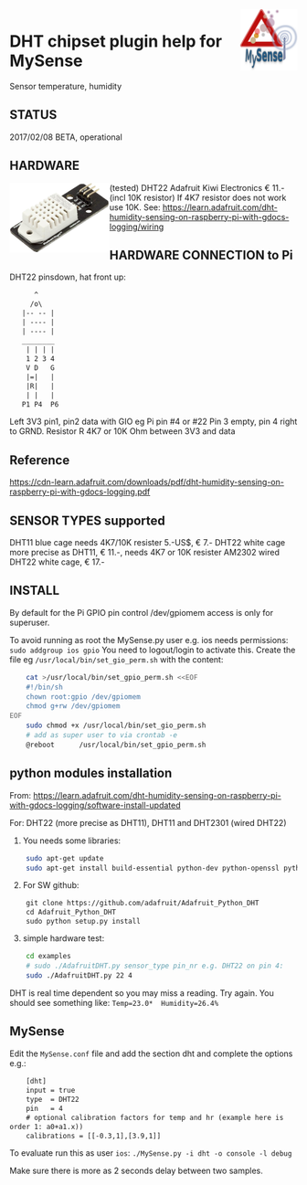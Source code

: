 <img src="images/MySense-logo.png" align=right width=100>

# DHT chipset plugin help for MySense
Sensor temperature, humidity
## STATUS
2017/02/08
BETA, operational
## HARDWARE
(tested) DHT22 Adafruit
<img src="images/DHT22.png" align=left width=175>
Kiwi Electronics € 11.- (incl 10K resistor)
If 4K7 resistor does not work use 10K.
See: https://learn.adafruit.com/dht-humidity-sensing-on-raspberry-pi-with-gdocs-logging/wiring

## HARDWARE CONNECTION to Pi
DHT22 pinsdown, hat front up:
```
      ^
     /o\
   |-- -- |
   | ---- |
   | ---- |
   ________
    | | | |
    1 2 3 4
    V D   G
    |=|   |
    |R|   |
    | |   |
   P1 P4  P6
```
Left 3V3 pin1, pin2 data with GIO eg Pi pin #4 or #22
Pin 3 empty, pin 4 right to GRND. Resistor R 4K7 or 10K Ohm between 3V3 and data

## Reference
https://cdn-learn.adafruit.com/downloads/pdf/dht-humidity-sensing-on-raspberry-pi-with-gdocs-logging.pdf

## SENSOR TYPES supported
DHT11   blue cage needs 4K7/10K resister 5.-US$, € 7.-
DHT22   white cage more precise as DHT11, € 11.-,  needs 4K7 or 10K resister
AM2302  wired DHT22 white cage, € 17.-

## INSTALL
By default for the Pi GPIO pin control /dev/gpiomem access is only for superuser.

To avoid running as root the MySense.py user e.g. ios needs permissions:
`sudo addgroup ios gpio` You need to logout/login to activate this.
Create the file eg `/usr/local/bin/set_gio_perm.sh` with the content:
```bash
    cat >/usr/local/bin/set_gpio_perm.sh <<EOF
    #!/bin/sh
    chown root:gpio /dev/gpiomem
    chmod g+rw /dev/gpiomem
EOF
    sudo chmod +x /usr/local/bin/set_gio_perm.sh
    # add as super user to via crontab -e
    @reboot      /usr/local/bin/set_gpio_perm.sh
```

## python modules installation
From: https://learn.adafruit.com/dht-humidity-sensing-on-raspberry-pi-with-gdocs-logging/software-install-updated

For: DHT22 (more precise as DHT11), DHT11 and DHT2301 (wired DHT22)
1. You needs some libraries:
```bash
    sudo apt-get update
    sudo apt-get install build-essential python-dev python-openssl python-rpi.gpio
```
2. For SW github:
```
    git clone https://github.com/adafruit/Adafruit_Python_DHT
    cd Adafruit_Python_DHT
    sudo python setup.py install
```
3. simple hardware  test:
```bash
    cd examples
    # sudo ./AdafruitDHT.py sensor_type pin_nr e.g. DHT22 on pin 4:
    sudo ./AdafruitDHT.py 22 4
```
DHT is real time dependent so you may miss a reading. Try again.
You should see something like:
`Temp=23.0*  Humidity=26.4%`

## MySense
Edit the `MySense.conf` file and add the section dht and complete the options e.g.:
```
    [dht]
    input = true
    type  = DHT22
    pin   = 4
    # optional calibration factors for temp and hr (example here is order 1: a0+a1.x))
    calibrations = [[-0.3,1],[3.9,1]]
```
To evaluate run this as user `ios`:  `./MySense.py -i dht -o console -l debug`

Make sure there is more as 2 seconds delay between two samples.
